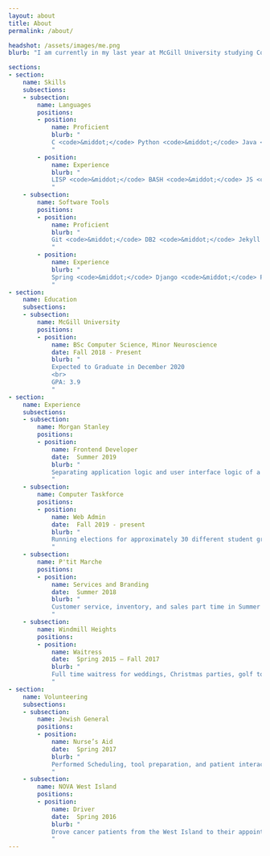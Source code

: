 ```yaml
---
layout: about
title: About
permalink: /about/

headshot: /assets/images/me.png
blurb: "I am currently in my last year at McGill University studying Computer Science. I interned at Morgan Stanley developing equity risk systems in the summer of 2019 and I am interning again this summer to work in corporate funding technology."

sections:
- section: 
    name: Skills
    subsections:
    - subsection: 
        name: Languages
        positions: 
        - position: 
            name: Proficient
            blurb: "
            C <code>&middot;</code> Python <code>&middot;</code> Java <code>&middot;</code> SQL <code>&middot;</code> C++ <code>&middot;</code> OCaml <code>&middot;</code> MIPS
            "
        - position: 
            name: Experience
            blurb: "
            LISP <code>&middot;</code> BASH <code>&middot;</code> JS <code>&middot;</code> TS
            "
    - subsection: 
        name: Software Tools
        positions: 
        - position: 
            name: Proficient
            blurb: "
            Git <code>&middot;</code> DB2 <code>&middot;</code> Jekyll <code>&middot;</code> Boostrap
            "
        - position: 
            name: Experience
            blurb: "
            Spring <code>&middot;</code> Django <code>&middot;</code> Postgres <code>&middot;</code> Angular <code>&middot;</code> React
            "
- section: 
    name: Education
    subsections:
    - subsection: 
        name: McGill University
        positions: 
        - position: 
            name: BSc Computer Science, Minor Neuroscience
            date: Fall 2018 - Present
            blurb: "
            Expected to Graduate in December 2020
            <br> 
            GPA: 3.9
            "
- section:
    name: Experience
    subsections:
    - subsection:
        name: Morgan Stanley
        positions: 
        - position:
            name: Frontend Developer
            date:  Summer 2019
            blurb: "
            Separating application logic and user interface logic of a frontend heavy application by creating a Java based RESTful service. Improving the frontend portion of the application by modernizing components and creating custom ones based on user demands. Preformed additional Python scripting to parse user usage and preferences to determine areas of improvement for the application. 
            "
    - subsection:
        name: Computer Taskforce
        positions: 
        - position: 
            name: Web Admin
            date:  Fall 2019 - present
            blurb: "
            Running elections for approximately 30 different student groups at McGill. Solving responsive design issues for other clubs and developing the CTF main website. Increasing student involvement in development by hosting tutorials and dev nights. 
            "
    - subsection:
        name: P'tit Marche
        positions: 
        - position: 
            name: Services and Branding
            date:  Summer 2018
            blurb: "
            Customer service, inventory, and sales part time in Summer 2018. Created promotional images for contract negotiations with IGAs in order to assert stand locations in Spring 2019. 
            "
    - subsection:
        name: Windmill Heights
        positions: 
        - position: 
            name: Waitress
            date:  Spring 2015 – Fall 2017
            blurb: "
            Full time waitress for weddings, Christmas parties, golf tournaments, bar service, casual meals, and wine tasting events.
            "
- section:
    name: Volunteering
    subsections:
    - subsection:
        name: Jewish General
        positions: 
        - position:
            name: Nurse’s Aid
            date:  Spring 2017
            blurb: "
            Performed Scheduling, tool preparation, and patient interaction.
            "
    - subsection:
        name: NOVA West Island
        positions: 
        - position:
            name: Driver
            date:  Spring 2016
            blurb: "
            Drove cancer patients from the West Island to their appointments in downtown Montreal
            "
---
```

